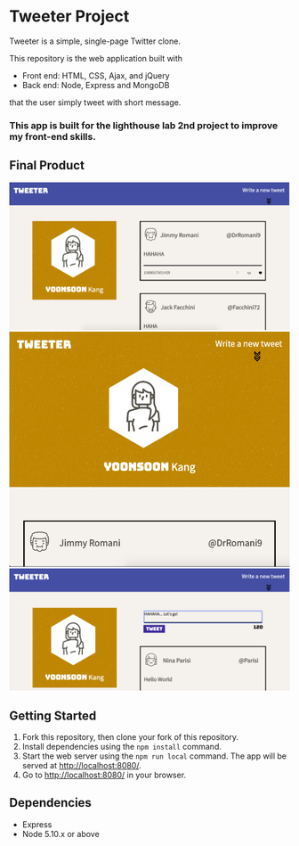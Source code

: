 # Tweeter Project

Tweeter is a simple, single-page Twitter clone.

This repository is the web application built with 

* Front end: HTML, CSS, Ajax, and jQuery
* Back end: Node, Express and MongoDB

that the user simply tweet with short message.

### This app is built for the lighthouse lab 2nd project to improve my front-end skills.  


## Final Product
!["screenshot of tweet-destop"](https://github.com/hiba02/tweeter/blob/master/docs/tweet-destop.png?raw=true)
!["screenshot of tweet-mobile"](https://github.com/hiba02/tweeter/blob/master/docs/tweet-mobile.png?raw=true)
!["screenshot of tweet-write"](https://github.com/hiba02/tweeter/blob/master/docs/tweet-write.png?raw=true)

## Getting Started

1. Fork this repository, then clone your fork of this repository.
2. Install dependencies using the `npm install` command.
3. Start the web server using the `npm run local` command. The app will be served at <http://localhost:8080/>.
4. Go to <http://localhost:8080/> in your browser.

## Dependencies

- Express
- Node 5.10.x or above

